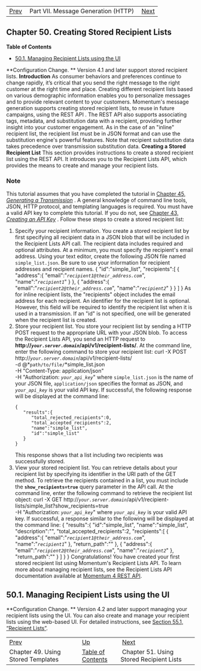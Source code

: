 |     |     |     |
| --- | --- | --- |
| [Prev](using_template)  | Part VII. Message Generation (HTTP) |  [Next](using_list) |
## Chapter 50. Creating Stored Recipient Lists
**Table of Contents**

* [50.1\. Managing Recipient Lists using the UI](stored_list#manage_list_ui)

**Configuration Change. ** Version 4.1 and later support stored recipient lists.
**Introduction**
As consumer behaviors and preferences continue to change rapidly, it’s critical that you send the right message to the right customer at the right time and place. Creating different recipient lists based on various demographic information enables you to personalize messages and to provide relevant content to your customers. Momentum's message generation supports creating stored recipient lists, to reuse in future campaigns, using the REST API . The REST API also supports associating tags, metadata, and substitution data with a recipient, providing further insight into your customer engagement.
As in the case of an "inline" recipient list, the recipient list must be in JSON format and can use the substitution engine's powerful features. Note that recipient substitution data takes precedence over transmission substitution data.
**Creating a Stored Recipient List**
This section provides instructions to create a stored recipient list using the REST API. It introduces you to the Recipient Lists API, which provides the means to create and manage your recipient lists.
### Note
This tutorial assumes that you have completed the tutorial in [Chapter 45, *Generating a Transmission*](message_gen "Chapter 45. Generating a Transmission") . A general knowledge of command line tools, JSON, HTTP protocol, and templating languages is required.
You must have a valid API key to complete this tutorial. If you do not, see [Chapter 43, *Creating an API Key*](create_apikey "Chapter 43. Creating an API Key") .
Follow these steps to create a stored recipient list:
1.  Specify your recipient information.
    You create a stored recipient list by first specifying all recipient data in a JSON blob that will be included in the Recipient Lists API call. The recipient data includes required and optional attributes. At a minimum, you must specify the recipient's email address.
    Using your text editor, create the following JSON file named `simple_list.json`. Be sure to use your information for recipient addresses and recipient names.
    {
       "id":"simple_list",
       "recipients":[
          {
             "address":{
                "email":"*`recipient1@their_address.com`*",
                "name":"*`recipient1`*"
             }
          },
          {
             "address":{
                "email":"*`recipient2@their_address.com`*",
                "name":"*`recipient2`*"
             }
          }
       ]
    }
    As for inline recipient lists, the "recipients" object includes the email address for each recipient.
    An identifier for the recipient list is optional. However, this field will be required to identify the recipient list when it is used in a transmission. If an "id" is not specified, one will be generated when the recipient list is created.
2.  Store your recipient list.
    You store your recipient list by sending a HTTP POST request to the appropriate URL with your JSON blob. To access the Recipient Lists API, you send an HTTP request to **http://*`your.server.domain`*/api/v1/recipient-lists/**.
    At the command line, enter the following command to store your recipient list:
    curl -X POST http://*`your.server.domain`*/api/v1/recipient-lists/ \
    -d @*`path/to/file/`*simple_list.json \
    -H "Content-Type: application/json" \
    -H "Authorization: *`your_api_key`*"
    where `simple_list.json` is the name of your JSON file, `application/json` specifies the format as JSON, and *`your_api_key`* is your valid API key.
    If successful, the following response will be displayed at the command line:
    ```
    {
       "results":{
          "total_rejected_recipients":0,
          "total_accepted_recipients":2,
          "name":"simple_list",
          "id":"simple_list"
       }
    }
    ```
    This response shows that a list including two recipients was successfully stored.
3.  View your stored recipient list.
    You can retrieve details about your recipient list by specifying its identifier in the URI path of the GET method. To retrieve the recipients contained in a list, you must include the **`show_recipients=true`** query parameter in the API call.
    At the command line, enter the following command to retrieve the recipient list object:
    curl -X GET http://*`your.server.domain`*/api/v1/recipient-lists/simple_list?show_recipients=true \
    -H "Authorization: *`your_api_key`*"
    where *`your_api_key`* is your valid API key.
    If successful, a response similar to the following will be displayed at the command line:
    {
       "results":{
          "id":"simple_list",
          "name":"simple_list",
          "description":"",
          "total_accepted_recipients":2,
          "recipients":[
             {
                "address":{
                   "email":"*`recipient1@their_address.com`*",
                   "name":"*`recipient1`*"
                },
                "return_path":""
             },
             {
                "address":{
                   "email":"*`recipient2@their_address.com`*",
                   "name":"*`recipient2`*"
                },
                "return_path":""
             }
          ]
       }
    }
Congratulations! You have created your first stored recipient list using Momentum's Recipient Lists API. To learn more about managing recipient lists, see the Recipient Lists API documentation available at [Momentum 4 REST API](https://support.messagesystems.com/docs/web-rest/v1_index.html).
## 50.1. Managing Recipient Lists using the UI
**Configuration Change. ** Version 4.2 and later support managing your recipient lists using the UI.
You can also create and manage your recipient lists using the web-based UI. For detailed instructions, see [Section 55.1, “Recipient Lists”](web-ui#web-ui.recipients "55.1. Recipient Lists").

|     |     |     |
| --- | --- | --- |
| [Prev](using_template)  | [Up](p.http_rest) |  [Next](using_list) |
| Chapter 49. Using Stored Templates  | [Table of Contents](index) |  Chapter 51. Using Stored Recipient Lists |

